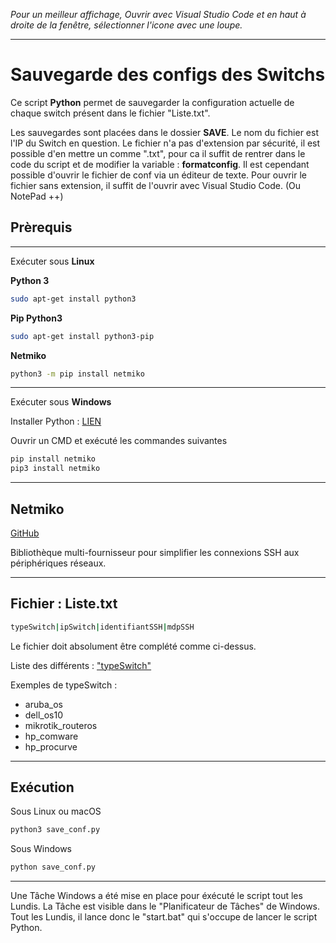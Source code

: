 
*Pour un meilleur affichage, Ouvrir avec Visual Studio Code et en haut à droite de la fenêtre, sélectionner l'icone avec une loupe.*

---

# Sauvegarde des configs des Switchs

Ce script **Python** permet de sauvegarder la configuration actuelle de chaque switch présent dans le fichier "Liste.txt".

Les sauvegardes sont placées dans le dossier **SAVE**.
Le nom du fichier est l'IP du Switch en question.
Le fichier n'a pas d'extension par sécurité, il est possible d'en mettre un comme ".txt", pour ca il suffit de rentrer dans le code du script et de modifier la variable : **formatconfig**. Il est cependant possible d'ouvrir le fichier de conf via un éditeur de texte.
Pour ouvrir le fichier sans extension, il suffit de l'ouvrir avec Visual Studio Code. (Ou NotePad ++)

## Prèrequis

---
Exécuter sous **Linux**

**Python 3**

```bash
sudo apt-get install python3
```
**Pip Python3**

```bash
sudo apt-get install python3-pip
```
**Netmiko**

```bash
python3 -m pip install netmiko
```
---

Exécuter sous **Windows**

Installer Python : [LIEN](https://www.python.org/downloads/)

Ouvrir un CMD et exécuté les commandes suivantes

```bash
pip install netmiko
pip3 install netmiko
```
---

## Netmiko

[GitHub](https://github.com/ktbyers/netmiko)

Bibliothèque multi-fournisseur pour simplifier les connexions SSH aux périphériques réseaux.

---

## Fichier : Liste.txt

```bash
typeSwitch|ipSwitch|identifiantSSH|mdpSSH
```
Le fichier doit absolument être complété comme ci-dessus.

Liste des différents : ["typeSwitch"](https://github.com/ktbyers/netmiko/blob/master/netmiko/ssh_dispatcher.py#L104)

Exemples de typeSwitch :

- aruba_os
- dell_os10
- mikrotik_routeros
- hp_comware
- hp_procurve

---

## Exécution

Sous Linux ou macOS

```bash
python3 save_conf.py
```

Sous Windows

```bash
python save_conf.py
```
---

Une Tâche Windows a été mise en place pour éxécuté le script tout les Lundis. 
La Tâche est visible dans le "Planificateur de Tâches" de Windows.
Tout les Lundis, il lance donc le "start.bat" qui s'occupe de lancer le script Python. 
